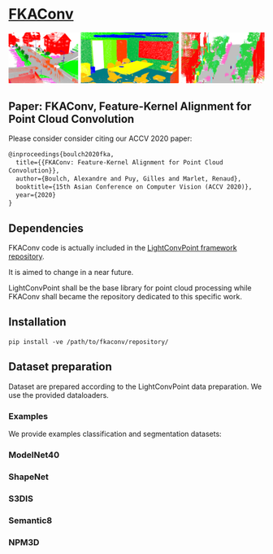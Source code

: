 # [FKAConv](https://arxiv.org/abs/2004.04462)

![FKAConv products](./doc/predictions.png)

## Paper: FKAConv, Feature-Kernel Alignment for Point Cloud Convolution

Please consider consider citing our ACCV 2020 paper:
```
@inproceedings{boulch2020fka,
  title={{FKAConv: Feature-Kernel Alignment for Point Cloud Convolution}},
  author={Boulch, Alexandre and Puy, Gilles and Marlet, Renaud},
  booktitle={15th Asian Conference on Computer Vision (ACCV 2020)},
  year={2020}
}
```

## Dependencies

FKAConv code is actually included in the [LightConvPoint framework repository](https://github.com/valeoai/LightConvPoint).

It is aimed to change in a near future.

LightConvPoint shall be the base library for point cloud processing while FKAConv shall became the repository dedicated to this specific work.

## Installation

```
pip install -ve /path/to/fkaconv/repository/
```

## Dataset preparation

Dataset are prepared according to the LightConvPoint data preparation.
We use the provided dataloaders.

### Examples

We provide examples classification and segmentation datasets:

### ModelNet40
### ShapeNet
### S3DIS
### Semantic8
### NPM3D
